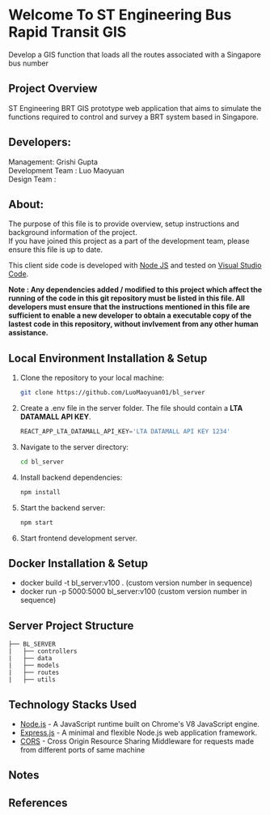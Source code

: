 # Welcome To ST Engineering Bus Rapid Transit GIS 
Develop a GIS function that loads all the routes associated with a Singapore bus number

## Project Overview
ST Engineering BRT GIS prototype web application that aims to simulate the functions required to control and survey a BRT system based in Singapore.

## Developers:
Management: Grishi Gupta <br/>
Development Team : Luo Maoyuan <br/>
Design Team : <br/>

## About:
The purpose of this file is to provide overview, setup instructions and background information of the project. <br/>
If you have joined this project as a part of the development team, please ensure this file is up to date.

This client side code is developed with [Node JS](https://nodejs.org/) and tested on [Visual Studio Code](https://code.visualstudio.com/). <br/>

**Note : Any dependencies added / modified to this project which affect the running of the code in this git repository must be listed in this file. All developers must ensure that the instructions mentioned in this file are sufficient to enable a new developer to obtain a executable copy of the lastest code in this repository, without invlvement from any other human assistance.**

## Local Environment Installation & Setup

1. Clone the repository to your local machine:

    ```bash
    git clone https://github.com/LuoMaoyuan01/bl_server
    ```
2. Create a .env file in the server folder. The file should contain a **LTA DATAMALL API KEY**.

    ```javascript
    REACT_APP_LTA_DATAMALL_API_KEY='LTA DATAMALL API KEY 1234'
    ```

3. Navigate to the server directory:

    ```bash
    cd bl_server
    ```

4. Install backend dependencies:

    ```bash
    npm install
    ```

5. Start the backend server:

    ```bash
    npm start
    ```

6. Start frontend development server.

## Docker Installation & Setup
- docker build -t bl_server:v100 . (custom version number in sequence) <br/>
- docker run -p 5000:5000 bl_server:v100 (custom version number in sequence) <br/>

## Server Project Structure
```
├── BL_SERVER
|   ├── controllers
|   ├── data
|   ├── models
|   ├── routes
|   ├── utils
```

## Technology Stacks Used

- [Node.js](https://nodejs.org/) - A JavaScript runtime built on Chrome's V8 JavaScript engine. <br/>
- [Express.js](https://expressjs.com/) - A minimal and flexible Node.js web application framework. <br/>
- [CORS](https://www.npmjs.com/package/cors) - Cross Origin Resource Sharing Middleware for requests made from different ports of same machine <br/>

## Notes

## References
